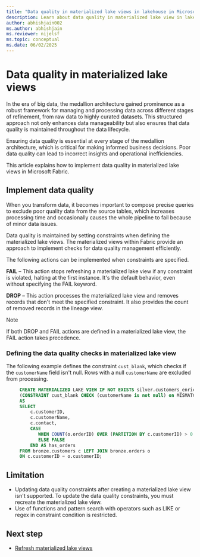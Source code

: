```yaml
---
title: "Data quality in materialized lake views in lakehouse in Microsoft Fabric"
description: Learn about data quality in materialized lake view in lakehouse in Microsoft Fabric
author: abhishjain002 
ms.author: abhishjain
ms.reviewer: nijelsf
ms.topic: conceptual
ms.date: 06/02/2025
---
```


# Data quality in materialized lake views

In the era of big data, the medallion architecture gained prominence as a robust framework for managing and processing data across different stages of refinement, from raw data to highly curated datasets. This structured approach not only enhances data manageability but also ensures that data quality is maintained throughout the data lifecycle.

Ensuring data quality is essential at every stage of the medallion architecture, which is critical for making informed business decisions. Poor data quality can lead to incorrect insights and operational inefficiencies.
 
This article explains how to implement data quality in materialized lake views in Microsoft Fabric.

## Implement data quality

When you transform data, it becomes important to compose precise queries to exclude poor quality data from the source tables, which increases processing time and occasionally causes the whole pipeline to fail because of minor data issues.
 
Data quality is maintained by setting constraints when defining the materialized lake views. The materialized views within Fabric provide an approach to implement checks for data quality management efficiently.
 
The following actions can be implemented when constraints are specified.

**FAIL** – This action stops refreshing a materialized lake view if any constraint is violated, halting at the first instance. It's the default behavior, even without specifying the FAIL keyword.
 
**DROP** – This action processes the materialized lake view and removes records that don't meet the specified constraint. It also provides the count of removed records in the lineage view.

> [!NOTE]
> If both DROP and FAIL actions are defined in a materialized lake view, the FAIL action takes precedence.


### Defining the data quality checks in materialized lake view

The following example defines the constraint `cust_blank`, which checks if the `customerName` field isn't null. Rows with a null `customerName` are excluded from processing.

```SQL
     CREATE MATERIALIZED LAKE VIEW IF NOT EXISTS silver.customers_enriched  
     (CONSTRAINT cust_blank CHECK (customerName is not null) on MISMATCH DROP)
     AS
     SELECT
         c.customerID,
         c.customerName,
         c.contact, 
         CASE  
            WHEN COUNT(o.orderID) OVER (PARTITION BY c.customerID) > 0 THEN TRUE  
            ELSE FALSE  
         END AS has_orders 
     FROM bronze.customers c LEFT JOIN bronze.orders o 
     ON c.customerID = o.customerID; 
```

## Limitation

* Updating data quality constraints after creating a materialized lake view isn't supported. To update the data quality constraints, you must recreate the materialized lake view.
* Use of functions and pattern search with operators such as LIKE or regex in constraint condition is restricted.
 
## Next step

* [Refresh materialized lake views](./refresh-materialized-lake-view.md)
